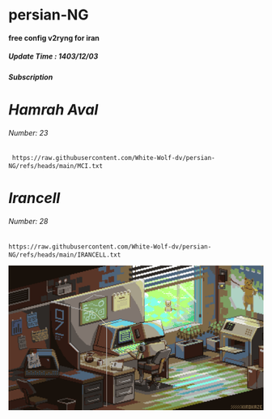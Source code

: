 # persian-NG

#### free config v2ryng for iran


<h5>Update Time : 1403/12/03</h5>

##### Subscription

  # *****Hamrah Aval*****

<h6>Number: 23 </h6>

     https://raw.githubusercontent.com/White-Wolf-dv/persian-NG/refs/heads/main/MCI.txt

# *****Irancell*****

<h6>Number: 28 </h6>

    https://raw.githubusercontent.com/White-Wolf-dv/persian-NG/refs/heads/main/IRANCELL.txt

<p align="center">
<img  src="https://github.com/White-Wolf-dv/White-Wolf-dv/blob/main/14.gif">
</p>
